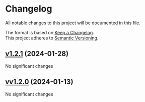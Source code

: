 # Changelog

All notable changes to this project will be documented in this file.

The format is based on [Keep a Changelog](http://keepachangelog.com/en/1.0.0/).<br/>
This project adheres to [Semantic Versioning](http://semver.org/spec/v2.0.0.html).

<!-- insertion marker -->

## [v1.2.1](https://github.com/Qwizi/sharkservers-api/tree/v1.2.1) (2024-01-28)


No significant changes


## [vv1.2.0](https://github.com/Qwizi/sharkservers-api/tree/vv1.2.0) (2024-01-13)


No significant changes
